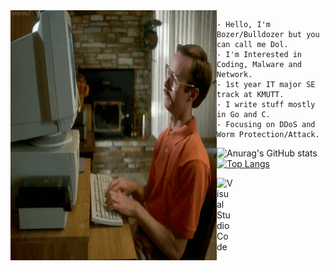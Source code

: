 <img src="aaaa.gif" alt="----" align="left" width="330" height="400">

    - Hello, I'm Bozer/Bulldozer but you can call me Dol.
    - I'm Interested in Coding, Malware and Network.                      
    - 1st year IT major SE track at KMUTT.
    - I write stuff mostly in Go and C.                                   
    - Focusing on DDoS and Worm Protection/Attack.
    
![Anurag's GitHub stats](https://github-readme-stats.vercel.app/api?username=boz3r&show_icons=true&theme=default)
[![Top Langs](https://github-readme-stats.vercel.app/api/top-langs/?username=boz3r&layout=compact)](https://github.com/anuraghazra/github-readme-stats)

<img align="left" alt="Visual Studio Code" width="26px" src="https://cdn.jsdelivr.net/gh/devicons/devicon/icons/vscode/vscode-original.svg" style="padding-right:10px;"> 

